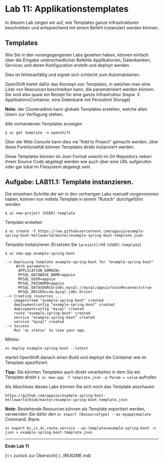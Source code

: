 # Lab 11: Applikationstemplates

In diesem Lab zeigen wir auf, wie Templates ganze Infrastrukturen beschreiben und entsprechend mit einem Befehl instanziert werden können.

## Templates

Wie Sie in den vorangegangenen Labs gesehen haben, können einfach über die Eingabe unterschiedlicher Befehle Applikationen, Datenbanken, Services und deren Konfiguration erstellt und deployt werden.

Dies ist fehleranfällig und eignet sich schlecht zum Automatisieren.

OpenShift bietet dafür das Konzept von Templates, in welchen man eine Liste von Resourcen beschreiben kann, die parametrisiert werden können. Sie sind also quasi ein Rezept für eine ganze Infrastruktur (bspw. 3 ApplikationsContainer, eine Datenbank mit Persistent Storage)

**Note:** der Clusteradmin kann globale Templates erstellen, welche allen Usern zur Verfügung stehen.

Alle vorhandenen Templates anzeigen
```
$ oc get template -n openshift
```

Über die Web Console kann dies via "Add to Project" gemacht werden, über diese Funktionalität können Templates direkt instanziert werden.

Diese Templates können im Json Format sowohl im Git Repositors neben ihrem Source Code abgelegt werden wie auch über eine URL aufgerufen oder gar lokal im Filesystem abgelegt sein. 

## Aufgabe: LAB11.1: Template instanzieren.

Die einzelnen Schritte die wir in den vorherigen Labs manuell vorgenommen haben, können nun mittels Template in einem "Rutsch" durchgeführt werden. 

```
$ oc new-project [USER]-template
```

Template erstellen

```
$ oc create -f https://raw.githubusercontent.com/appuio/example-spring-boot-helloworld/master/example-spring-boot-template.json
```

Template instanzieren (Ersetzen Sie `[project]` mit `[USER]-template`)

```
$ oc new-app example-spring-boot

--> Deploying template example-spring-boot for "example-spring-boot"
     With parameters:
      APPLICATION_DOMAIN=
      MYSQL_DATABASE_NAME=appuio
      MYSQL_USER=appuio
      MYSQL_PASSWORD=appuio
      MYSQL_DATASOURCE=jdbc:mysql://mysql/appuio?autoReconnect=true
      MYSQL_DRIVER=com.mysql.jdbc.Driver
--> Creating resources ...
    imagestream "example-spring-boot" created
    deploymentconfig "example-spring-boot" created
    deploymentconfig "mysql" created
    route "example-spring-boot" created
    service "example-spring-boot" created
    service "mysql" created
--> Success
    Run 'oc status' to view your app.

```

Mittels:
```
oc deploy example-spring-boot --latest
```

startet OpenShift danach einen Build und deployt die Container wie im Template spezifiziert.

**Tipp:** Sie könnten Templates auch direkt verarbeiten in dem Sie ein Template direkt `$ oc new-app -f template.json -p Param = value` aufrufen

Als Abschluss dieses Labs können Sie sich noch das Template anschauen
```
https://github.com/appuio/example-spring-boot-helloworld/blob/master/example-spring-boot-template.json
```


**Note:** Bestehende Resourcen können als Template exportiert werden, verwenden Sie dafür den `oc export [ResourceType] --as-myapptemplate` Command.
Bspw. 

```
oc export bc,is,dc,route,service --as-template=example-spring-boot -o json > example-spring-boot-template.json
```

---

**Ende Lab 11**

[<< zurück zur Übersicht] (../README.md)
